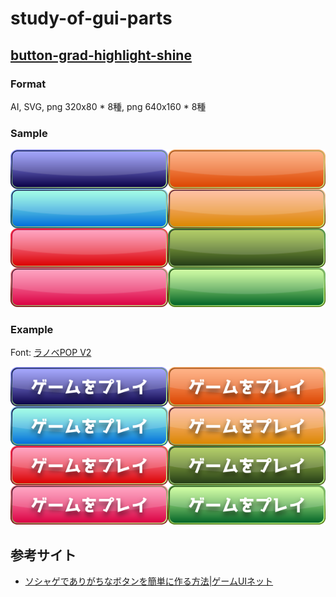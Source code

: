 # study-of-gui-parts
## [button-grad-highlight-shine](works/../works/button/grad-highlight-shine)

### Format
AI, SVG, png 320x80 * 8種, png 640x160 * 8種

### Sample

![](works/../works/button/grad-highlight-shine/button-grad-highlight-shine.svg)

### Example

Font: [ラノベPOP V2](https://flopdesign.booth.pm/items/2328262)

![](works/../works/button/grad-highlight-shine/button-grad-highlight-shine.example.png)

## 参考サイト
- [ソシャゲでありがちなボタンを簡単に作る方法|ゲームUIネット](https://game-ui.net/?p=222)
